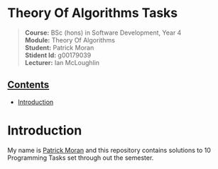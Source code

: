 # Theory Of Algorithms Tasks

> <b>Course:</b> BSc (hons) in Software Development, Year 4     
<b>Module:</b> Theory Of Algorithms   
<b>Student:</b> Patrick Moran  
<b>Stident Id:</b> g00179039  
<b>Lecturer:</b> Ian McLoughlin  

## [Contents](#contents)   
* [Introduction](#intro)

# Introduction<a name = "intro"></a>   
My name is [Patrick Moran](https://www.linkedin.com/in/patrick-moran-7a349014b/) and this repository contains solutions to 10 Programming Tasks set through out the semester. 
